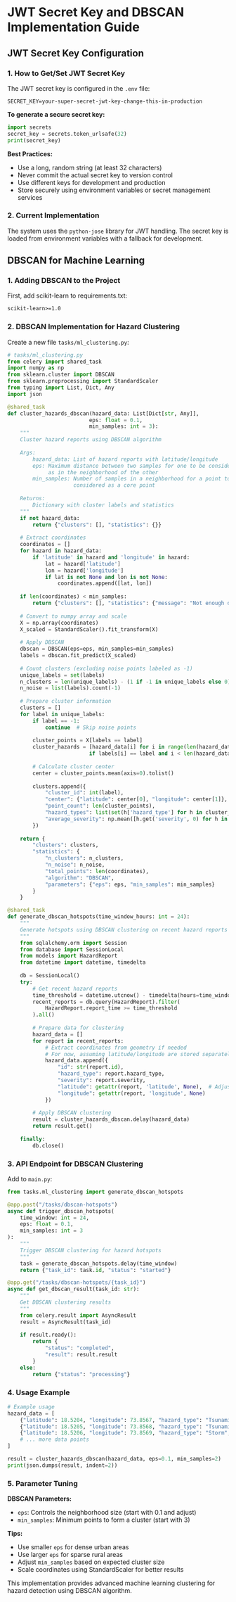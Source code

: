 # JWT Secret Key and DBSCAN Implementation Guide

## JWT Secret Key Configuration

### 1. How to Get/Set JWT Secret Key

The JWT secret key is configured in the `.env` file:

```env
SECRET_KEY=your-super-secret-jwt-key-change-this-in-production
```

**To generate a secure secret key:**
```python
import secrets
secret_key = secrets.token_urlsafe(32)
print(secret_key)
```

**Best Practices:**
- Use a long, random string (at least 32 characters)
- Never commit the actual secret key to version control
- Use different keys for development and production
- Store securely using environment variables or secret management services

### 2. Current Implementation

The system uses the `python-jose` library for JWT handling. The secret key is loaded from environment variables with a fallback for development.

## DBSCAN for Machine Learning

### 1. Adding DBSCAN to the Project

First, add scikit-learn to requirements.txt:
```txt
scikit-learn>=1.0
```

### 2. DBSCAN Implementation for Hazard Clustering

Create a new file `tasks/ml_clustering.py`:

```python
# tasks/ml_clustering.py
from celery import shared_task
import numpy as np
from sklearn.cluster import DBSCAN
from sklearn.preprocessing import StandardScaler
from typing import List, Dict, Any
import json

@shared_task
def cluster_hazards_dbscan(hazard_data: List[Dict[str, Any]], 
                          eps: float = 0.1, 
                          min_samples: int = 3):
    """
    Cluster hazard reports using DBSCAN algorithm
    
    Args:
        hazard_data: List of hazard reports with latitude/longitude
        eps: Maximum distance between two samples for one to be considered
             as in the neighborhood of the other
        min_samples: Number of samples in a neighborhood for a point to be
                     considered as a core point
    
    Returns:
        Dictionary with cluster labels and statistics
    """
    if not hazard_data:
        return {"clusters": [], "statistics": {}}
    
    # Extract coordinates
    coordinates = []
    for hazard in hazard_data:
        if 'latitude' in hazard and 'longitude' in hazard:
            lat = hazard['latitude']
            lon = hazard['longitude']
            if lat is not None and lon is not None:
                coordinates.append([lat, lon])
    
    if len(coordinates) < min_samples:
        return {"clusters": [], "statistics": {"message": "Not enough data points"}}
    
    # Convert to numpy array and scale
    X = np.array(coordinates)
    X_scaled = StandardScaler().fit_transform(X)
    
    # Apply DBSCAN
    dbscan = DBSCAN(eps=eps, min_samples=min_samples)
    labels = dbscan.fit_predict(X_scaled)
    
    # Count clusters (excluding noise points labeled as -1)
    unique_labels = set(labels)
    n_clusters = len(unique_labels) - (1 if -1 in unique_labels else 0)
    n_noise = list(labels).count(-1)
    
    # Prepare cluster information
    clusters = []
    for label in unique_labels:
        if label == -1:
            continue  # Skip noise points
        
        cluster_points = X[labels == label]
        cluster_hazards = [hazard_data[i] for i in range(len(hazard_data)) 
                          if labels[i] == label and i < len(hazard_data)]
        
        # Calculate cluster center
        center = cluster_points.mean(axis=0).tolist()
        
        clusters.append({
            "cluster_id": int(label),
            "center": {"latitude": center[0], "longitude": center[1]},
            "point_count": len(cluster_points),
            "hazard_types": list(set(h['hazard_type'] for h in cluster_hazards if 'hazard_type' in h)),
            "average_severity": np.mean([h.get('severity', 0) for h in cluster_hazards if 'severity' in h])
        })
    
    return {
        "clusters": clusters,
        "statistics": {
            "n_clusters": n_clusters,
            "n_noise": n_noise,
            "total_points": len(coordinates),
            "algorithm": "DBSCAN",
            "parameters": {"eps": eps, "min_samples": min_samples}
        }
    }

@shared_task
def generate_dbscan_hotspots(time_window_hours: int = 24):
    """
    Generate hotspots using DBSCAN clustering on recent hazard reports
    """
    from sqlalchemy.orm import Session
    from database import SessionLocal
    from models import HazardReport
    from datetime import datetime, timedelta
    
    db = SessionLocal()
    try:
        # Get recent hazard reports
        time_threshold = datetime.utcnow() - timedelta(hours=time_window_hours)
        recent_reports = db.query(HazardReport).filter(
            HazardReport.report_time >= time_threshold
        ).all()
        
        # Prepare data for clustering
        hazard_data = []
        for report in recent_reports:
            # Extract coordinates from geometry if needed
            # For now, assuming latitude/longitude are stored separately
            hazard_data.append({
                "id": str(report.id),
                "hazard_type": report.hazard_type,
                "severity": report.severity,
                "latitude": getattr(report, 'latitude', None),  # Adjust based on your schema
                "longitude": getattr(report, 'longitude', None)
            })
        
        # Apply DBSCAN clustering
        result = cluster_hazards_dbscan.delay(hazard_data)
        return result.get()
        
    finally:
        db.close()
```

### 3. API Endpoint for DBSCAN Clustering

Add to `main.py`:

```python
from tasks.ml_clustering import generate_dbscan_hotspots

@app.post("/tasks/dbscan-hotspots")
async def trigger_dbscan_hotspots(
    time_window: int = 24,
    eps: float = 0.1,
    min_samples: int = 3
):
    """
    Trigger DBSCAN clustering for hazard hotspots
    """
    task = generate_dbscan_hotspots.delay(time_window)
    return {"task_id": task.id, "status": "started"}

@app.get("/tasks/dbscan-hotspots/{task_id}")
async def get_dbscan_result(task_id: str):
    """
    Get DBSCAN clustering results
    """
    from celery.result import AsyncResult
    result = AsyncResult(task_id)
    
    if result.ready():
        return {
            "status": "completed",
            "result": result.result
        }
    else:
        return {"status": "processing"}
```

### 4. Usage Example

```python
# Example usage
hazard_data = [
    {"latitude": 18.5204, "longitude": 73.8567, "hazard_type": "Tsunami", "severity": 8},
    {"latitude": 18.5205, "longitude": 73.8568, "hazard_type": "Tsunami", "severity": 7},
    {"latitude": 18.5206, "longitude": 73.8569, "hazard_type": "Storm", "severity": 5},
    # ... more data points
]

result = cluster_hazards_dbscan(hazard_data, eps=0.1, min_samples=2)
print(json.dumps(result, indent=2))
```

### 5. Parameter Tuning

**DBSCAN Parameters:**
- `eps`: Controls the neighborhood size (start with 0.1 and adjust)
- `min_samples`: Minimum points to form a cluster (start with 3)

**Tips:**
- Use smaller `eps` for dense urban areas
- Use larger `eps` for sparse rural areas
- Adjust `min_samples` based on expected cluster size
- Scale coordinates using StandardScaler for better results

This implementation provides advanced machine learning clustering for hazard detection using DBSCAN algorithm.
